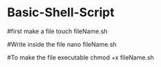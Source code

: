# Basic-Shell-Script

#first make a file
touch fileName.sh

#Write inside the file
nano fileName.sh

#To make the file executable
chmod +x fileName.sh

